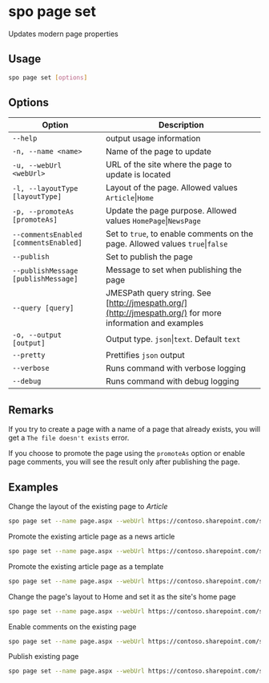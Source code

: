 # spo page set

Updates modern page properties

## Usage

```sh
spo page set [options]
```

## Options

Option|Description
------|-----------
`--help`|output usage information
`-n, --name <name>`|Name of the page to update
`-u, --webUrl <webUrl>`|URL of the site where the page to update is located
`-l, --layoutType [layoutType]`|Layout of the page. Allowed values `Article`&#x7c;`Home`
`-p, --promoteAs [promoteAs]`|Update the page purpose. Allowed values `HomePage`&#x7c;`NewsPage`
`--commentsEnabled [commentsEnabled]`|Set to `true`, to enable comments on the page. Allowed values `true`&#x7c;`false`
`--publish`|Set to publish the page
`--publishMessage [publishMessage]`|Message to set when publishing the page
`--query [query]`|JMESPath query string. See [http://jmespath.org/](http://jmespath.org/) for more information and examples
`-o, --output [output]`|Output type. `json`&#x7c;`text`. Default `text`
`--pretty`|Prettifies `json` output
`--verbose`|Runs command with verbose logging
`--debug`|Runs command with debug logging

## Remarks

If you try to create a page with a name of a page that already exists, you will get a `The file doesn't exists` error.

If you choose to promote the page using the `promoteAs` option or enable page comments, you will see the result only after publishing the page.

## Examples

Change the layout of the existing page to _Article_

```sh
spo page set --name page.aspx --webUrl https://contoso.sharepoint.com/sites/a-team --layoutType Article
```

Promote the existing article page as a news article

```sh
spo page set --name page.aspx --webUrl https://contoso.sharepoint.com/sites/a-team --promoteAs NewsPage
```

Promote the existing article page as a template

```sh
spo page set --name page.aspx --webUrl https://contoso.sharepoint.com/sites/a-team --promoteAs Template
```

Change the page's layout to Home and set it as the site's home page

```sh
spo page set --name page.aspx --webUrl https://contoso.sharepoint.com/sites/a-team --layoutType Home --promoteAs HomePage
```

Enable comments on the existing page

```sh
spo page set --name page.aspx --webUrl https://contoso.sharepoint.com/sites/a-team --commentsEnabled true
```

Publish existing page

```sh
spo page set --name page.aspx --webUrl https://contoso.sharepoint.com/sites/a-team --publish
```